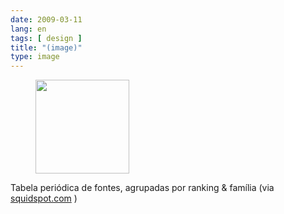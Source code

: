 ```yaml
---
date: 2009-03-11
lang: en
tags: [ design ]
title: "(image)"
type: image
---
```


<figure>
<a
href="https://hugo.ferreira.cc/tabela-periodica-de-fontes-agrupadas-por-ranking/attachment/1230/"
rel="attachment"><img
src="https://hugo.ferreira.cc/wp-content/uploads/2009/03/buAmlI5IVky365p3NUWZl1gao1_1280-150x150.jpg"
width="150" height="150" /></a></figure>

Tabela periódica de fontes, agrupadas por ranking & família (via
[squidspot.com](http://www.squidspot.com/Periodic_Table_of_Typefaces/Periodic_Table_of_Typefaces_large.jpg)
)

